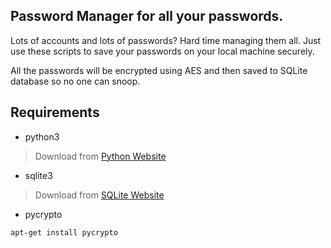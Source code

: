 ## Password Manager for all your passwords.
Lots of accounts and lots of passwords? Hard time managing them all.
Just use these scripts to save your passwords on your local machine securely.

All the passwords will be encrypted using AES and then saved to SQLite database so no one can snoop.

## Requirements
* python3
> Download from [Python Website](www.python.org)
* sqlite3
> Download from [SQLite Website](https://www.sqlite.org/)
* pycrypto
```bash
apt-get install pycrypto
```
